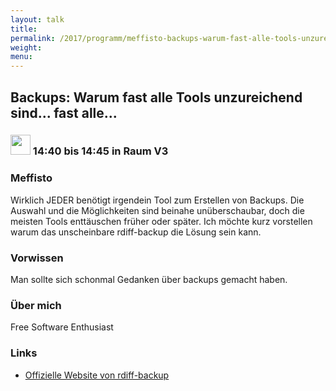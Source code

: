 ```yaml
---
layout: talk
title:
permalink: /2017/programm/meffisto-backups-warum-fast-alle-tools-unzureichend-sind-fast-alle/
weight:
menu:
---
```

## Backups: Warum fast alle Tools unzureichend sind... fast alle...

### <img height = "32" src="../../../images/lightning.svg"> 14:40 bis 14:45 in Raum V3

### Meffisto

Wirklich JEDER benötigt irgendein Tool zum Erstellen von Backups. Die Auswahl und die Möglichkeiten sind beinahe unüberschaubar, doch die meisten Tools enttäuschen früher oder später. Ich möchte kurz vorstellen warum das unscheinbare rdiff-backup die Lösung sein kann.

### Vorwissen

Man sollte sich schonmal Gedanken über backups gemacht haben.

### Über mich

Free Software Enthusiast

### Links

- <a href="http://www.nongnu.org/rdiff-backup/" target="_blank">Offizielle Website von rdiff-backup</a>
